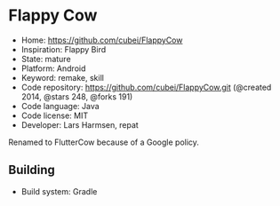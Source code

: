 # Flappy Cow

- Home: https://github.com/cubei/FlappyCow
- Inspiration: Flappy Bird
- State: mature
- Platform: Android
- Keyword: remake, skill
- Code repository: https://github.com/cubei/FlappyCow.git (@created 2014, @stars 248, @forks 191)
- Code language: Java
- Code license: MIT
- Developer: Lars Harmsen, repat

Renamed to FlutterCow because of a Google policy.

## Building

- Build system: Gradle
